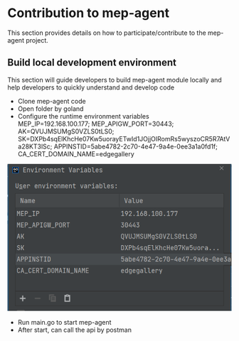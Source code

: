 Contribution to mep-agent
==========================

This section provides details on how to participate/contribute to the mep-agent project. 

## Build local development environment

This section will guide developers to build mep-agent module locally and help developers to quickly understand and
 develop code 

- Clone mep-agent code
- Open folder by goland
- Configure the runtime environment variables</br>
MEP_IP=192.168.100.177;
MEP_APIGW_PORT=30443;
AK=QVUJMSUMgS0VZLS0tLS0;
SK=DXPb4sqElKhcHe07Kw5uorayETwId1JOjjOIRomRs5wyszoCR5R7AtVa28KT3lSc;
APPINSTID=5abe4782-2c70-4e47-9a4e-0ee3a1a0fd1f;
CA_CERT_DOMAIN_NAME=edgegallery</br>

![](/uploads/images/2021/mep/mep-agent_config_env_variables.png "env variables")

- Run main.go to start mep-agent
- After start, can call the api by postman